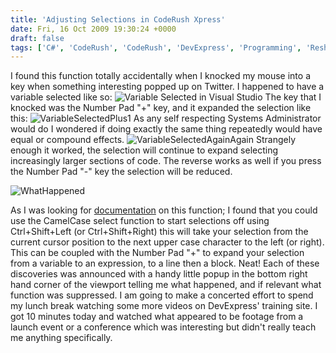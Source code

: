 ```yaml
---
title: 'Adjusting Selections in CodeRush Xpress'
date: Fri, 16 Oct 2009 19:30:24 +0000
draft: false
tags: ['C#', 'CodeRush', 'CodeRush', 'DevExpress', 'Programming', 'Resharper', 'Visual Studio']
---
```


I found this function totally accidentally when I knocked my mouse into a key when something interesting popped up on Twitter. I happened to have a variable selected like so: ![Variable Selected in Visual Studio](/uploads/2009/10/VariableSelected.JPG "Variable Selected") The key that I knocked was the Number Pad "+" key, and it expanded the selection like this: ![VariableSelectedPlus1](/uploads/2009/10/VariableSelectedPlus1.JPG "VariableSelectedPlus1") As any self respecting Systems Administrator would do I wondered if doing exactly the same thing repeatedly would have equal or compound effects. ![VariableSelectedAgainAgain](/uploads/2009/10/VariableSelectedAgainAgain.JPG "VariableSelectedAgainAgain") Strangely enough it worked, the selection will continue to expand selecting increasingly larger sections of code. The reverse works as well if you press the Number Pad "-" key the selection will be reduced.

![WhatHappened](/uploads/2009/10/WhatHappened.png "WhatHappened")

As I was looking for [documentation](http://www.devexpress.com/Products/Visual_Studio_Add-in/CodeRushX/selection.xml) on this function; I found that you could use the CamelCase select function to start selections off using Ctrl+Shift+Left (or Ctrl+Shift+Right) this will take your selection from the current cursor position to the next upper case character to the left (or right). This can be coupled with the Number Pad "+" to expand your selection from a variable to an expression, to a line then a block. Neat! Each of these discoveries was announced with a handy little popup in the bottom right hand corner of the viewport telling me what happened, and if relevant what function was suppressed. I am going to make a concerted effort to spend my lunch break watching some more videos on DevExpress' training site. I got 10 minutes today and watched what appeared to be footage from a launch event or a conference which was interesting but didn't really teach me anything specifically.